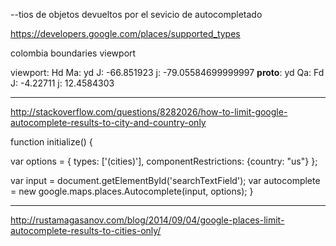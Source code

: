 --tios de objetos devueltos por el sevicio de autocompletado

https://developers.google.com/places/supported_types

colombia boundaries viewport

viewport: Hd
Ma: yd
J: -66.851923
j: -79.05584699999997
__proto__: yd
Qa: Fd
J: -4.22711
j: 12.4584303

---------------
http://stackoverflow.com/questions/8282026/how-to-limit-google-autocomplete-results-to-city-and-country-only

function initialize() {

 var options = {
  types: ['(cities)'],
  componentRestrictions: {country: "us"}
 };

 var input = document.getElementById('searchTextField');
 var autocomplete = new google.maps.places.Autocomplete(input, options);
}

------------------


http://rustamagasanov.com/blog/2014/09/04/google-places-limit-autocomplete-results-to-cities-only/